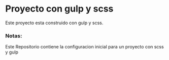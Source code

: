 # Proyecto con gulp y scss
Este proyecto esta construido con gulp y scss.


### Notas:
Este Repositorio contiene la configuracion inicial para un proyecto con scss y gulp
